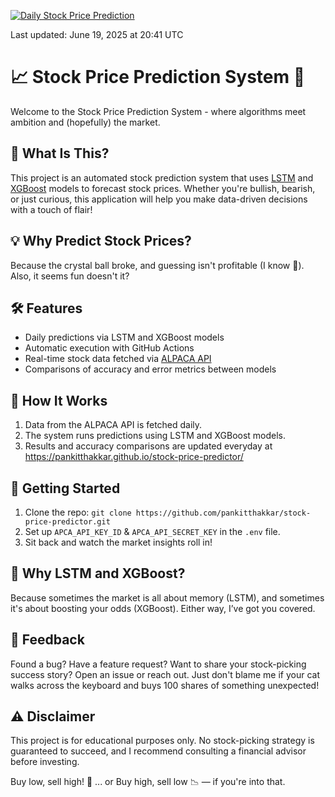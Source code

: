 [![Daily Stock Price Prediction](https://github.com/pankitthakkar/stock-price-predictor/actions/workflows/main.yml/badge.svg)](https://github.com/pankitthakkar/stock-price-predictor/actions/workflows/main.yml)

Last updated: <!-- LATEST_RUN_DATE -->June 19, 2025 at 20:41 UTC

# 📈 Stock Price Prediction System 🚀
Welcome to the Stock Price Prediction System - where algorithms meet ambition and (hopefully) the market.

## 🧐 What Is This?
This project is an automated stock prediction system that uses [LSTM](https://docs.pytorch.org/docs/stable/generated/torch.nn.LSTM.html) and [XGBoost](https://xgboost.readthedocs.io/en/release_3.0.0/) models to forecast stock prices. Whether you're bullish, bearish, or just curious, this application will help you make data-driven decisions with a touch of flair!

## 💡 Why Predict Stock Prices?
Because the crystal ball broke, and guessing isn't profitable (I know 🥲). Also, it seems fun doesn't it?

## 🛠️ Features
- Daily predictions via LSTM and XGBoost models
- Automatic execution with GitHub Actions
- Real-time stock data fetched via [ALPACA API](https://docs.alpaca.markets/docs/getting-started-with-alpaca-market-data)
- Comparisons of accuracy and error metrics between models

## 📅 How It Works
1. Data from the ALPACA API is fetched daily.
2. The system runs predictions using LSTM and XGBoost models.
3. Results and accuracy comparisons are updated everyday at https://pankitthakkar.github.io/stock-price-predictor/

## 🚀 Getting Started
1. Clone the repo: `git clone https://github.com/pankitthakkar/stock-price-predictor.git`
2. Set up `APCA_API_KEY_ID` & `APCA_API_SECRET_KEY` in the `.env` file.
3. Sit back and watch the market insights roll in!

## 🤔 Why LSTM and XGBoost?
Because sometimes the market is all about memory (LSTM), and sometimes it's about boosting your odds (XGBoost). Either way, I’ve got you covered.

## 💬 Feedback
Found a bug? Have a feature request? Want to share your stock-picking success story? Open an issue or reach out. Just don't blame me if your cat walks across the keyboard and buys 100 shares of something unexpected!

## ⚠️ Disclaimer
This project is for educational purposes only. No stock-picking strategy is guaranteed to succeed, and I recommend consulting a financial advisor before investing.

Buy low, sell high! 🚀
... or Buy high, sell low 📉 — if you're into that.